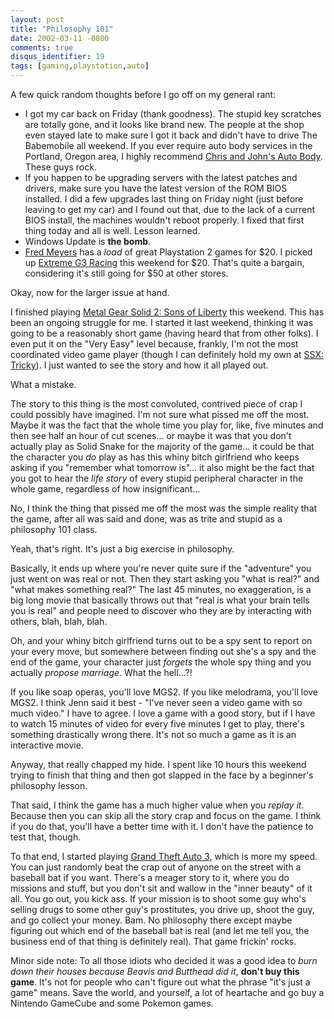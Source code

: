 ```yaml
---
layout: post
title: "Philosophy 101"
date: 2002-03-11 -0800
comments: true
disqus_identifier: 19
tags: [gaming,playstation,auto]
---
```

A few quick random thoughts before I go off on my general rant:

-   I got my car back on Friday (thank goodness). The stupid key
    scratches are totally gone, and it looks like brand new. The people
    at the shop even stayed late to make sure I got it back and didn't
    have to drive The Babemobile all weekend. If you ever require auto
    body services in the Portland, Oregon area, I highly recommend
    [Chris and John's Auto Body](http://www.chrisandjohnsautobody.com/).
    These guys rock.
-   If you happen to be upgrading servers with the latest patches and
    drivers, make sure you have the latest version of the ROM BIOS
    installed. I did a few upgrades last thing on Friday night (just
    before leaving to get my car) and I found out that, due to the lack
    of a current BIOS install, the machines wouldn't reboot properly. I
    fixed that first thing today and all is well. Lesson learned.
-   Windows Update is **the bomb**.
-   [Fred Meyers](http://www.fredmeyers.com) has a *load* of great
    Playstation 2 games for $20. I picked up [Extreme G3
    Racing](http://gamespot.com/gamespot/filters/products/0,11114,471204,00.html)
    this weekend for $20. That's quite a bargain, considering it's
    still going for $50 at other stores.

Okay, now for the larger issue at hand.

 I finished playing [Metal Gear Solid 2: Sons of
Liberty](http://gamespot.com/gamespot/filters/products/0,11114,913941,00.html)
this weekend. This has been an ongoing struggle for me. I started it
last weekend, thinking it was going to be a reasonably short game
(having heard that from other folks). I even put it on the "Very Easy"
level because, frankly, I'm not the most coordinated video game player
(though I can definitely hold my own at [SSX:
Tricky](http://ssxtricky.ea.com)). I just wanted to see the story and
how it all played out.

 What a mistake.

 The story to this thing is the most convoluted, contrived piece of crap
I could possibly have imagined. I'm not sure what pissed me off the
most. Maybe it was the fact that the whole time you play for, like, five
minutes and then see half an hour of cut scenes... or maybe it was that
you don't actually play as Solid Snake for the majority of the game...
it could be that the character you *do* play as has this whiny bitch
girlfriend who keeps asking if you "remember what tomorrow is"... it
also might be the fact that you got to hear the *life story* of every
stupid peripheral character in the whole game, regardless of how
insignificant...

 No, I think the thing that pissed me off the most was the simple
reality that the game, after all was said and done, was as trite and
stupid as a philosophy 101 class.

 Yeah, that's right. It's just a big exercise in philosophy.

 Basically, it ends up where you're never quite sure if the "adventure"
you just went on was real or not. Then they start asking you "what is
real?" and "what makes something real?" The last 45 minutes, no
exaggeration, is a big long movie that basically throws out that "real
is what your brain tells you is real" and people need to discover who
they are by interacting with others, blah, blah, blah.

 Oh, and your whiny bitch girlfriend turns out to be a spy sent to
report on your every move, but somewhere between finding out she's a spy
and the end of the game, your character just *forgets* the whole spy
thing and you actually *propose marriage*. What the hell...?!

 If you like soap operas, you'll love MGS2. If you like melodrama,
you'll love MGS2. I think Jenn said it best - "I've never seen a video
game with so much video." I have to agree. I love a game with a good
story, but if I have to watch 15 minutes of video for every five minutes
I get to play, there's something drastically wrong there. It's not so
much a game as it is an interactive movie.

 Anyway, that really chapped my hide. I spent like 10 hours this weekend
trying to finish that thing and then got slapped in the face by a
beginner's philosophy lesson.

 That said, I think the game has a much higher value when you *replay
it*. Because then you can skip all the story crap and focus on the game.
I think if you do that, you'll have a better time with it. I don't have
the patience to test that, though.

 To that end, I started playing [Grand Theft Auto
3](http://www.rockstargames.com/grandtheftauto3/), which is more my
speed. You can just randomly beat the crap out of anyone on the street
with a baseball bat if you want. There's a meager story to it, where you
do missions and stuff, but you don't sit and wallow in the "inner
beauty" of it all. You go out, you kick ass. If your mission is to shoot
some guy who's selling drugs to some other guy's prostitutes, you drive
up, shoot the guy, and go collect your money. Bam. No philosophy there
except maybe figuring out which end of the baseball bat is real (and let
me tell you, the business end of that thing is definitely real). That
game frickin' rocks.

 Minor side note: To all those idiots who decided it was a good idea to
*burn down their houses because Beavis and Butthead did it*, **don't buy
this game**. It's not for people who can't figure out what the phrase
"it's just a game" means. Save the world, and yourself, a lot of
heartache and go buy a Nintendo GameCube and some Pokemon games.
